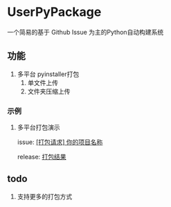 # UserPyPackage

一个简易的基于 Github Issue 为主的Python自动构建系统

## 功能

1. 多平台 pyinstaller打包
   1. 单文件上传
   2. 文件夹压缩上传

### 示例

1. 多平台打包演示

   issue: [\[打包请求\] 你的项目名称](https://github.com/ACG-Q/UserPyPackage2/issues/5)

   release: [打包结果](https://github.com/ACG-Q/UserPyPackage2/releases/tag/v20241121072422935)


## todo

1. 支持更多的打包方式
